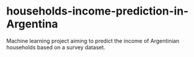 # households-income-prediction-in-Argentina
Machine learning project aiming to predict the income of Argentinian households based on a survey dataset.
